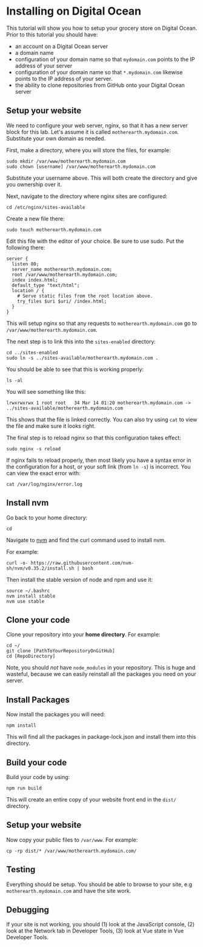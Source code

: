 # Installing on Digital Ocean

This tutorial will show you how to setup your grocery store on Digital Ocean. Prior to this tutorial you should have:

- an account on a Digital Ocean server
- a domain name
- configuration of your domain name so that `mydomain.com` points to the IP address of your server
- configuration of your domain name so that `*.mydomain.com` likewise points to the IP address of your server.
- the ability to clone repositories from GitHub onto your Digital Ocean server

## Setup your website

We need to configure your web server, nginx, so that it has a new server block for this lab. Let's assume it is called `motherearth.mydomain.com`. Substitute your own domain as needed.

First, make a directory, where you will store the files, for example:

```
sudo mkdir /var/www/motherearth.mydomain.com
sudo chown [username] /var/www/motherearth.mydomain.com
```

Substitute your username above. This will both create the directory and give you
ownership over it.

Next, navigate to the directory where nginx sites are configured:

```
cd /etc/nginx/sites-available
```

Create a new file there:

```
sudo touch motherearth.mydomain.com
```

Edit this file with the editor of your choice. Be sure to use sudo. Put the following there:

```
server {
  listen 80;
  server_name motherearth.mydomain.com;
  root /var/www/motherearth.mydomain.com;
  index index.html;
  default_type "text/html";
  location / {
    # Serve static files from the root location above.
    try_files $uri $uri/ /index.html;
  }
}
```

This will setup nginx so that any requests to `motherearth.mydomain.com` go to `/var/www/motherearth.mydomain.com`.

The next step is to link this into the `sites-enabled` directory:

```
cd ../sites-enabled
sudo ln -s ../sites-available/motherearth.mydomain.com .
```

You should be able to see that this is working properly:

```
ls -al
```

You will see something like this:

```
lrwxrwxrwx 1 root root   34 Mar 14 01:20 motherearth.mydomain.com -> ../sites-available/motherearth.mydomain.com
```

This shows that the file is linked correctly. You can also try using `cat` to view the file and make sure it looks right.

The final step is to reload nginx so that this configuration takes effect:

```
sudo nginx -s reload
```

If nginx fails to reload properly, then most likely you have a syntax error in the configuration for a host, or your soft link (from `ln -s`) is incorrect. You can view the exact error with:

```
cat /var/log/nginx/error.log
```

## Install nvm

Go back to your home directory:

```
cd
```

Navigate to [nvm](https://github.com/creationix/nvm) and find the curl command used to install nvm.

For example:

```
curl -o- https://raw.githubusercontent.com/nvm-sh/nvm/v0.35.2/install.sh | bash
```

Then install the stable version of node and npm and use it:

```
source ~/.bashrc
nvm install stable
nvm use stable
```

## Clone your code

Clone your repository into your **home directory**. For example:

```
cd ~/
git clone [PathToYourRepositoryOnGitHub]
cd [RepoDirectory]
```

Note, you should *not* have `node_modules` in your repository. This is huge and
wasteful, because we can easily reinstall all the packages you need on your server.

## Install Packages

Now install the packages you will need:

```
npm install
```

This will find all the packages in package-lock.json and install them into this directory.

## Build your code

Build your code by using:

```
npm run build
```

This will create an entire copy of your website front end in the `dist/` directory.

## Setup your website

Now copy your public files to `/var/www`. For example:

```
cp -rp dist/* /var/www/motherearth.mydomain.com/
```

## Testing

Everything should be setup. You should be able to browse to your site, e.g `motherearth.mydomain.com` and have the site work.

## Debugging

If your site is not working, you should (1) look at the JavaScript console, (2) look at the Network tab in Developer Tools, (3) look at Vue state in Vue Developer Tools.
